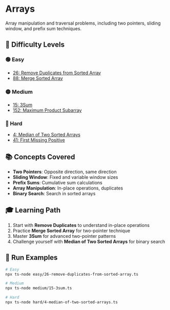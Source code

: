 # Arrays

Array manipulation and traversal problems, including two pointers, sliding window, and prefix sum techniques.

## 🎯 Difficulty Levels

### 🟢 Easy
- [26: Remove Duplicates from Sorted Array](./easy/26-remove-duplicates-from-sorted-array.ts)
- [88: Merge Sorted Array](./easy/88-merge-sorted-array.ts)

### 🟡 Medium  
- [15: 3Sum](./medium/15-3sum.ts)
- [152: Maximum Product Subarray](./medium/152-maximum-product-subarray.ts)

### 🔴 Hard
- [4: Median of Two Sorted Arrays](./hard/4-median-of-two-sorted-arrays.ts)
- [41: First Missing Positive](./hard/41-first-missing-positive.ts)

## 📚 Concepts Covered

- **Two Pointers**: Opposite direction, same direction
- **Sliding Window**: Fixed and variable window sizes
- **Prefix Sums**: Cumulative sum calculations
- **Array Manipulation**: In-place operations, duplicates
- **Binary Search**: Search in sorted arrays

## 🎓 Learning Path

1. Start with **Remove Duplicates** to understand in-place operations
2. Practice **Merge Sorted Array** for two-pointer technique
3. Master **3Sum** for advanced two-pointer patterns
4. Challenge yourself with **Median of Two Sorted Arrays** for binary search

## 🚀 Run Examples

```bash
# Easy
npx ts-node easy/26-remove-duplicates-from-sorted-array.ts

# Medium
npx ts-node medium/15-3sum.ts

# Hard  
npx ts-node hard/4-median-of-two-sorted-arrays.ts
```